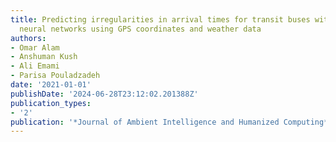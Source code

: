 ```yaml
---
title: Predicting irregularities in arrival times for transit buses with recurrent
  neural networks using GPS coordinates and weather data
authors:
- Omar Alam
- Anshuman Kush
- Ali Emami
- Parisa Pouladzadeh
date: '2021-01-01'
publishDate: '2024-06-28T23:12:02.201388Z'
publication_types:
- '2'
publication: '*Journal of Ambient Intelligence and Humanized Computing*'
---
```


